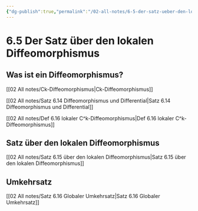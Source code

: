 ```yaml
---
{"dg-publish":true,"permalink":"/02-all-notes/6-5-der-satz-ueber-den-lokalen-diffeomorphismus/","dgHomeLink":true,"dgPassFrontmatter":false}
---
```


# 6.5 Der Satz über den lokalen Diffeomorphismus

## Was ist ein Diffeomorphismus? 
[[02 All notes/Ck-Diffeomorphismus|Ck-Diffeomorphismus]]

[[02 All notes/Satz 6.14 Diffeomorphismus und Differential|Satz 6.14 Diffeomorphismus und Differential]]

[[02 All notes/Def 6.16 lokaler C^k-Diffeomorphismus|Def 6.16 lokaler C^k-Diffeomorphismus]]

## Satz über den lokalen Diffeomorphismus
[[02 All notes/Satz 6.15 über den lokalen Diffeomorphismus|Satz 6.15 über den lokalen Diffeomorphismus]]

## Umkehrsatz
[[02 All notes/Satz 6.16 Globaler Umkehrsatz|Satz 6.16 Globaler Umkehrsatz]]
